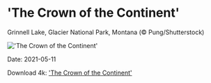 # 'The Crown of the Continent'

Grinnell Lake, Glacier National Park, Montana (© Pung/Shutterstock)

!['The Crown of the Continent'](https://bing.com/th?id=OHR.GrinnellGlacier_EN-US4427090483_UHD.jpg&rf=LaDigue_UHD.jpg&pid=hp&w=1024&h=576)

Date: 2021-05-11

Download 4k: ['The Crown of the Continent'](https://bing.com/th?id=OHR.GrinnellGlacier_EN-US4427090483_UHD.jpg&rf=LaDigue_UHD.jpg&pid=hp&w=3840&h=2160)

